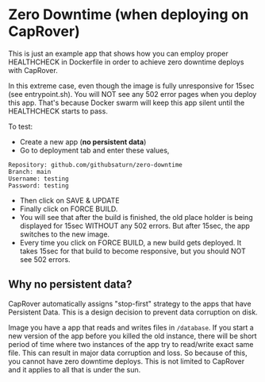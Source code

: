 # Zero Downtime (when deploying on CapRover)



This is just an example app that shows how you can employ proper HEALTHCHECK in Dockerfile in order to achieve zero downtime deploys with CapRover.

In this extreme case, even though the image is fully unresponsive for 15sec (see entrypoint.sh). You will NOT see any 502 error pages when you deploy this app. That's because Docker swarm will keep this app silent until the HEALTHCHECK starts to pass.

To test:

- Create a new app (**no persistent data**)
- Go to deployment tab and enter these values,

```
Repository: github.com/githubsaturn/zero-downtime
Branch: main
Username: testing
Password: testing
```

- Then click on SAVE & UPDATE
- Finally click on FORCE BUILD.
- You will see that after the build is finished, the old place holder is being displayed for 15sec WITHOUT any 502 errors. But after 15sec, the app switches to the new image.
- Every time you click on FORCE BUILD, a new build gets deployed. It takes 15sec for that build to become responsive, but you should NOT see 502 errors.


## Why no persistent data?
CapRover automatically assigns "stop-first" strategy to the apps that have Persistent Data. This is a design decision to prevent data corruption on disk. 

Image you have a app that reads and writes files in `/database`. If you start a new version of the app before you killed the old instance, there will be short period of time where two instances of the app try to read/write exact same file. This can result in major data corruption and loss. So because of this, you cannot have zero downtime deploys. This is not limited to CapRover and it applies to all that is under the sun.
